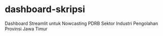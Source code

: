 # dashboard-skripsi
Dashboard Streamlit untuk Nowcasting PDRB Sektor Industri Pengolahan Provinsi Jawa Timur
